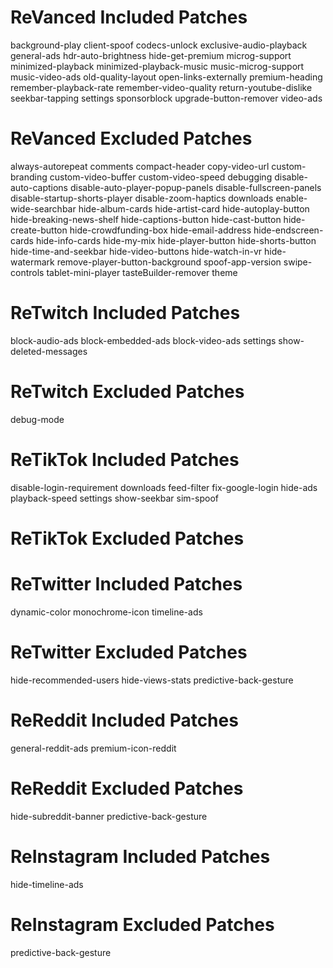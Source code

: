 # ReVanced Included Patches
background-play
client-spoof
codecs-unlock
exclusive-audio-playback
general-ads
hdr-auto-brightness
hide-get-premium
microg-support
minimized-playback
minimized-playback-music
music-microg-support
music-video-ads
old-quality-layout
open-links-externally
premium-heading
remember-playback-rate
remember-video-quality
return-youtube-dislike
seekbar-tapping
settings
sponsorblock
upgrade-button-remover
video-ads
# ReVanced Excluded Patches
always-autorepeat
comments
compact-header
copy-video-url
custom-branding
custom-video-buffer
custom-video-speed
debugging
disable-auto-captions
disable-auto-player-popup-panels
disable-fullscreen-panels
disable-startup-shorts-player
disable-zoom-haptics
downloads
enable-wide-searchbar
hide-album-cards
hide-artist-card
hide-autoplay-button
hide-breaking-news-shelf
hide-captions-button
hide-cast-button
hide-create-button
hide-crowdfunding-box
hide-email-address
hide-endscreen-cards
hide-info-cards
hide-my-mix
hide-player-button
hide-shorts-button
hide-time-and-seekbar
hide-video-buttons
hide-watch-in-vr
hide-watermark
remove-player-button-background
spoof-app-version
swipe-controls
tablet-mini-player
tasteBuilder-remover
theme
# ReTwitch Included Patches
block-audio-ads
block-embedded-ads
block-video-ads
settings
show-deleted-messages
# ReTwitch Excluded Patches
debug-mode
# ReTikTok Included Patches
disable-login-requirement
downloads
feed-filter
fix-google-login
hide-ads
playback-speed
settings
show-seekbar
sim-spoof
# ReTikTok Excluded Patches

# ReTwitter Included Patches
dynamic-color
monochrome-icon
timeline-ads
# ReTwitter Excluded Patches
hide-recommended-users
hide-views-stats
predictive-back-gesture
# ReReddit Included Patches
general-reddit-ads
premium-icon-reddit
# ReReddit Excluded Patches
hide-subreddit-banner
predictive-back-gesture
# ReInstagram Included Patches
hide-timeline-ads
# ReInstagram Excluded Patches
predictive-back-gesture
